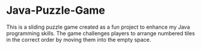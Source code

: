 # Java-Puzzle-Game
This is a sliding puzzle game created as a fun project to enhance my Java programming skills. The game challenges players to arrange numbered tiles in the correct order by moving them into the empty space.
